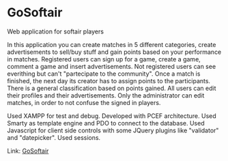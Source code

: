 # GoSoftair
Web application for softair players

In this application you can create matches in 5 different categories, create advertisements to sell/buy stuff and gain points based on your performance in matches. 
Registered users can sign up for a game, create a game, comment a game and insert advertisements. Not registered users can see everithing but can't "partecipate to the community".
Once a match is finished, the next day its creator has to assign points to the participants. There is a general classification based on points gained.
All users can edit their profiles and their advertisements. Only the administrator can edit matches, in order to not confuse the signed in players.

Used XAMPP for test and debug. Developed with PCEF architecture. Used Smarty as template engine and PDO to connect to the database. Used Javascript for client side controls with some JQuery plugins like "validator" and "datepicker".
Used sessions.

Link: [GoSoftair](http://gosoftair.esy.es/index.php)


